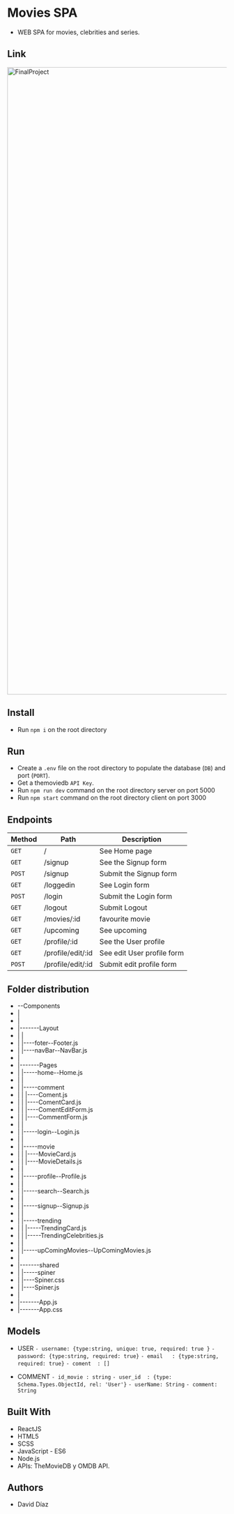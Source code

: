 # Movies SPA

- WEB SPA for movies, clebrities and series.

## Link

<img width="1440" alt="FinalProject" src="https://user-images.githubusercontent.com/60430655/96006957-50207e00-0e3e-11eb-9269-46340d69ac2a.png">

## Install

- Run `npm i` on the root directory

## Run

- Create a `.env` file on the root directory to populate the database (`DB`) and port (`PORT`).
- Get a themoviedb `API Key`.
- Run `npm run dev` command on the root directory server on port 5000
- Run `npm start` command on the root directory client on port 3000


## Endpoints

| Method | Path                | Description                   |
| ------ | ------------------- | ----------------------------- |
| `GET`  | /                   | See Home page                 |
| `GET`  | /signup             | See the Signup form           |
| `POST` | /signup             | Submit the Signup form        |
| `GET`  | /loggedin           | See Login form                |
| `POST` | /login              | Submit the Login form         |
| `GET`  | /logout             | Submit Logout                 |
| `GET`  | /movies/:id         | favourite movie              |
| `GET`  | /upcoming           | See upcoming                  |
| `GET`  | /profile/:id        | See the User profile          |
| `GET`  | /profile/edit/:id   | See edit User profile form    |
| `POST` | /profile/edit/:id   | Submit edit profile form      |


## Folder distribution

- --Components
-    |
-    |
-    |-------Layout
-    |          |
-    |          |----foter--Footer.js
-    |          |----navBar--NavBar.js
-    |
-    |-------Pages
-    |          |-----home--Home.js
-    |          |
-    |          |-----comment
-    |          |        |----Coment.js
-    |          |        |----ComentCard.js
-    |          |        |----ComentEditForm.js
-    |          |        |----CommentForm.js
-    |          |
-    |          |-----login--Login.js
-    |          |
-    |          |-----movie
-    |          |        |----MovieCard.js
-    |          |        |----MovieDetails.js
-    |          |        
-    |          |-----profile--Profile.js
-    |          |
-    |          |-----search--Search.js
-    |          |
-    |          |-----signup--Signup.js
-    |          |
-    |          |-----trending
-    |          |        |-----TrendingCard.js
-    |          |        |-----TrendingCelebrities.js
-    |          |
-    |          |-----upComingMovies--UpComingMovies.js          
-    |
-    |-------shared
-    |          |-----spiner
-    |                   |----Spiner.css
-    |                   |----Spiner.js
-    |
-    |-------App.js
-    |-------App.css
    

## Models

- USER
    `- username: {type:string, unique: true, required: true }`
    `- password: {type:string, required: true}`
    `- email   : {type:string, required: true}`
    `- coment  : []`

- COMMENT
    `- id_movie : string`
    `- user_id  : {type: Schema.Types.ObjectId, rel: 'User'}`
    `- userName: String`
    `- comment: String`



## Built With

- ReactJS
- HTML5
- SCSS
- JavaScript - ES6
- Node.js
- APIs: TheMovieDB y OMDB API.

## Authors

- David Díaz


